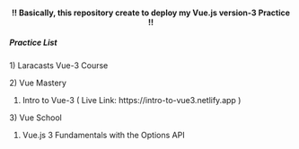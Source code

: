 <h4 align="center"> !! Basically, this repository create to deploy my Vue.js version-3 Practice !! </h4>

<h5> Practice List </h5>

<p> 1) Laracasts Vue-3 Course  </p>
<p> 2) Vue Mastery </p>
<ol>
  <li>Intro to Vue-3 ( Live Link: https://intro-to-vue3.netlify.app ) </li>
</ol>
<p> 3) Vue School </p>
<ol>
  <li>Vue.js 3 Fundamentals with the Options API</li>
</ol>

